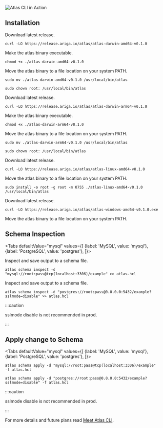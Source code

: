 ![Atlas CLI in Action](https://release.ariga.io/images/assets/atlas-intro.gif)

## Installation

Download latest release.
```shell
curl -LO https://release.ariga.io/atlas/atlas-darwin-amd64-v0.1.0
```

Make the atlas binary executable.
```shell
chmod +x ./atlas-darwin-amd64-v0.1.0
```

Move the atlas binary to a file location on your system PATH.
```shell
sudo mv ./atlas-darwin-amd64-v0.1.0 /usr/local/bin/atlas
```
```shell
sudo chown root: /usr/local/bin/atlas
```

</TabItem>
<TabItem value="apple-silicon">

Download latest release.
```shell
curl -LO https://release.ariga.io/atlas/atlas-darwin-arm64-v0.1.0
```

Make the atlas binary executable.
```shell
chmod +x ./atlas-darwin-arm64-v0.1.0
```

Move the atlas binary to a file location on your system PATH.
```shell
sudo mv ./atlas-darwin-arm64-v0.1.0 /usr/local/bin/atlas
```
```shell
sudo chown root: /usr/local/bin/atlas
```

</TabItem>
<TabItem value="linux">

Download latest release.
```shell
curl -LO https://release.ariga.io/atlas/atlas-linux-amd64-v0.1.0
```

Move the atlas binary to a file location on your system PATH.
```shell
sudo install -o root -g root -m 0755 ./atlas-linux-amd64-v0.1.0 /usr/local/bin/atlas
```

</TabItem>
<TabItem value="windows">

Download latest release.
```shell
curl -LO https://release.ariga.io/atlas/atlas-windows-amd64-v0.1.0.exe
```
Move the atlas binary to a file location on your system PATH.


</TabItem>
</Tabs>

## Schema Inspection

<Tabs
defaultValue="mysql"
values={[
{label: 'MySQL', value: 'mysql'},
{label: 'PostgreSQL', value: 'postgres'},
]}>
<TabItem value="mysql">

Inspect and save output to a schema file.
```shell
atlas schema inspect -d "mysql://root:pass@tcp(localhost:3306)/example" >> atlas.hcl
```

</TabItem>
<TabItem value="postgres">

Inspect and save output to a schema file.
```shell
atlas schema inspect -d "postgres://root:pass@0.0.0.0:5432/example?sslmode=disable" >> atlas.hcl
```

:::caution

sslmode disable is not recommended in prod.

:::

</TabItem>
</Tabs>

## Apply change to Schema

<Tabs
defaultValue="mysql"
values={[
{label: 'MySQL', value: 'mysql'},
{label: 'PostgreSQL', value: 'postgres'},
]}>
<TabItem value="mysql">

```shell
atlas schema apply -d "mysql://root:pass@tcp(localhost:3306)/example" -f atlas.hcl
```

</TabItem>
<TabItem value="postgres">

```shell
atlas schema apply -d "postgres://root:pass@0.0.0.0:5432/example?sslmode=disable" -f atlas.hcl
```

:::caution

sslmode disable is not recommended in prod.

:::

</TabItem>
</Tabs>

For more details and future plans read [Meet Atlas CLI](https://blog.ariga.io/meet-atlas-cli/).